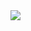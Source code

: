 <a href="https://portal.azure.com/#create/Microsoft.Template/uri/https%3A%2F%2Fraw.githubusercontent.com%2FEGAGIT19%2FAzureVMs%2Fmaster%2FVM-AD-DC-NEW%2Fazuredeploy.json" target="_blank">
    <img src="http://azuredeploy.net/deploybutton.png"/>
</a>
